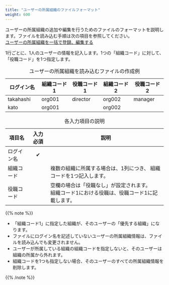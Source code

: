 ```yaml
---
title: "ユーザーの所属組織のファイルフォーマット"
weight: 600
---
```

ユーザーの所属組織の追加や編集を行うためのファイルのフォーマットを説明します。ファイルを読み込む手順は次の項目を参照してください。  
[ユーザーの所属組織を一括で登録、編集する](/general/ja/admin/list_useradmin/list_csv/org_member.html)

1行ごとに、1人のユーザーの情報を記入します。1つの「組織コード」に対して、「役職コード」を1つ指定します。

<table cellspacing="1" cellpadding="1">
    <caption>ユーザーの所属組織を読み込むファイルの作成例</caption>
    <thead>
        <tr>
            <th width="124" scope="col">ログイン名</th>
            <th width="124" scope="col">組織コード1</th>
            <th width="124" scope="col">役職コード1</th>
            <th width="124" scope="col">組織コード2</th>
            <th width="124" scope="col">役職コード2</th>
        </tr>
    </thead>
    <tbody>
        <tr>
            <td width="124">takahashi</td>
            <td width="124">org001</td>
            <td width="124">director</td>
            <td width="124">org002</td>
            <td width="124">manager</td>
        </tr>
        <tr>
            <td width="124">kato</td>
            <td width="124">org001</td>
            <td width="124">&nbsp;</td>
            <td width="124">org002</td>
            <td width="124">&nbsp;</td>
        </tr>
    </tbody>
</table>

<table cellspacing="1" cellpadding="1">
    <caption>各入力項目の説明</caption>
    <thead>
        <tr>
            <th scope="col">項目名</th>
            <th scope="col">入力必須</th>
            <th scope="col">説明</th>
        </tr>
    </thead>
    <tbody>
        <tr>
            <td>ログイン名</td>
            <td style="text-align:center;">&#10004;</td>
            <td>&nbsp;</td>
        </tr>
        <tr>
            <td>組織コード</td>
            <td>&nbsp;</td>
            <td>複数の組織に所属する場合は、1列につき、 組織コードを1つ記入します。</td>
        </tr>
        <tr>
            <td>役職コード</td>
            <td>&nbsp;</td>
            <td>空欄の場合は「役職なし」が設定されます。<br />
            組織コード1における役職は、役職コード1に記載します。</td>
        </tr>
    </tbody>
</table>

{{% note %}}

* 「組織コード1」に指定した組織が、そのユーザーの「優先する組織」になります。
* ファイルにログイン名を記述していないユーザーの所属組織情報は、ファイルを読み込んでも変更されません。
* ユーザーが所属している組織の組織コードを指定しないと、そのユーザーは組織の所属から外れます。
* 組織コードを1つも指定しない場合、そのユーザーのすべての所属組織情報を削除します。

{{% /note %}}
